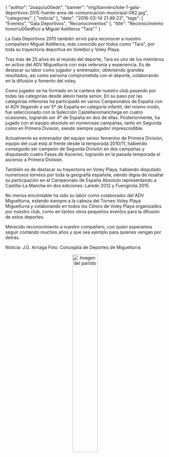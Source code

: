 {
  "author": "Joaqu\u00edn", 
  "banner": "img/banners/lote-1-gala-deportivos-2015-fuente-area-de-comunicacion-municipal-082.jpg", 
  "categories": [
    "noticia"
  ], 
  "date": "2016-03-14 21:48:23", 
  "tags": [
    "Eventos", 
    "Gala Deportivos", 
    "Reconocimientos"
  ], 
  "title": "Reconocimiento honor\u00edfico a Miguel Astilleros \"Tara\"."
}

La Gala Deportivos 2015 también sirvió para reconocer a nuestro compañero Miguel Astilleros, más conocido por todos como "Tara", por toda su trayectoria deportiva en Voleibol y Voley Playa.

Tras más de 25 años en el mundo del deporte, Tara es uno de los miembros en activo del ADV Miguelturra con más veteranía y experiencia. Es de destacar su labor como jugador y entrenador, obteniendo grandes resultados, así como persona comprometida con el deporte, colaborando en la difusión y fomento del voley.

Como jugador se ha formado en la cantera de nuestro club pasando por todas las categorías desde alevín hasta senior. En su paso por las categorías inferiores ha participado en varios Campeonatos de España con el ADV llegando a ser 5º de España en categoría infantil, del mismo modo, fue seleccionado con la Selección Castellanomanchega en cuatro ocasiones, logrando ser 4º de España en dos de ellas. Posteriormente, ha jugado con el equipo absoluto en numerosas campañas, tanto en Segunda como en Primera División, siendo siempre jugador imprescindible.

Actualmente es entrenador del equipo senior femenino de Primera División, equipo del cual está al frente desde la temporada 2010/11, habiendo conseguido ser campeón de Segunda División en dos campañas y disputando cuatro Fases de Ascenso, logrando en la pasada temporada el ascenso a Primera División.

También es de destacar su trayectoria en Voley Playa, habiendo disputado numerosos torneos por toda la geografía española, siendo digna de resaltar su participación en el Campeonato de España Absoluto representando a Castilla-La Mancha en dos ediciones: Laredo 2012 y Fuengirola 2015.

No menos encomiable ha sido su labor como colaborador del ADV Miguelturra, estando siempre a la cabeza del Torneo Voley Playa Miguelturra y colaborando en todos los Clinics de Voley Playa organizados por nuestro club, como en tantos otros pequeños eventos para la difusión de estos deportes.

Merecido reconocimiento a nuestro compañero, con quien esperamos seguir contando muchos años y que sea ejemplo para quienes vengan por detrás.

Noticia: J.G. Arriaga
Foto: Concejalía de Deportes de Miguelturra


<center>
<a target="_new" href="http://www.advmiguelturra.org/drupal/sites/default/files/lote-1-gala-deportivos-2015-fuente-area-de-comunicacion-municipal-082.jpg"> 
<img alt="Imagen del partido" width="40%" align="center" src="http://www.advmiguelturra.org/drupal/sites/default/files/lote-1-gala-deportivos-2015-fuente-area-de-comunicacion-municipal-082.jpg"/> </a> </center> 




